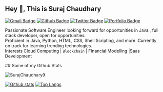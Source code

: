 ## Hey 👋, This is Suraj Chaudhary
[![Gmail Badge](https://img.shields.io/badge/-suraj_chaudhary1@rediffmail.com-c14438?style=flat&logo=Gmail&logoColor=white&link=mailto:suraj_chaudhary1@rediffmail.com)](mailto:suraj_chaudhary1@rediffmail.com) [![Github Badge](https://img.shields.io/badge/-SurajChaudhary9-grey?style=flat&logo=github&logoColor=white&link=https://github.com/SurajChaudhary9/)](https://www.github.com/SurajChaudhary9/) [![Twitter Badge](https://img.shields.io/badge/-S_Chaudhary9-00acee?style=flat&logo=twitter&logoColor=white&link=https://twitter.com/S_Chaudhary9/)](https://www.twitter.com/S_Chaudhary9/) [![Portfolio Badge](https://img.shields.io/badge/portfolio-web-blue?style=flat&link=https://github.com/SurajChaudhary9/)](https://github.com/SurajChaudhary9/) <p align='left'>Passionate Software Engineer looking forward for opportunities in Java , full stack developer, open for opportunities.
<br /> Proficient in Java, Python, HTML, CSS, Shell Scripting, and more. Currently on track for learning trending technologies.
<br /> Interests Cloud Computing | `Blockchain` | Financial Modelling |Saas Development
</p>
## Some of my Github Stats
<p align=left> <img src=https://komarev.com/ghpvc/?username=SurajChaudhary9 alt=SurajChaudhary9 /> </p>

[![Github stats](https://github-readme-stats.vercel.app/api?username=SurajChaudhary9&show_icons=true&include_all_commits=true)](https://github.com/SurajChaudhary9/github-readme-stats)
[![Top Langs](https://github-readme-stats.vercel.app/api/top-langs/?username=SurajChaudhary9&layout=compact)](https://github.com/SurajChaudhary9/github-readme-stats)
